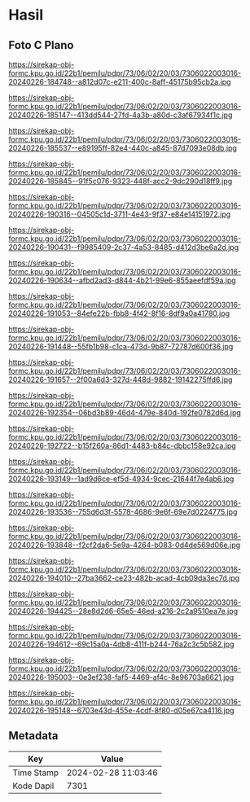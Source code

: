# Hasil

## Foto C Plano

https://sirekap-obj-formc.kpu.go.id/22b1/pemilu/pdpr/73/06/02/20/03/7306022003016-20240226-184748--a812d07c-e211-400c-8aff-45175b95cb2a.jpg

https://sirekap-obj-formc.kpu.go.id/22b1/pemilu/pdpr/73/06/02/20/03/7306022003016-20240226-185147--413dd544-27fd-4a3b-a80d-c3af67934f1c.jpg

https://sirekap-obj-formc.kpu.go.id/22b1/pemilu/pdpr/73/06/02/20/03/7306022003016-20240226-185537--e89195ff-82e4-440c-a845-87d7093e08db.jpg

https://sirekap-obj-formc.kpu.go.id/22b1/pemilu/pdpr/73/06/02/20/03/7306022003016-20240226-185845--91f5c076-9323-448f-acc2-9dc290d18ff9.jpg

https://sirekap-obj-formc.kpu.go.id/22b1/pemilu/pdpr/73/06/02/20/03/7306022003016-20240226-190316--04505c1d-3711-4e43-9f37-e84e14151972.jpg

https://sirekap-obj-formc.kpu.go.id/22b1/pemilu/pdpr/73/06/02/20/03/7306022003016-20240226-190431--f9985409-2c37-4a53-8485-d412d3be6a2d.jpg

https://sirekap-obj-formc.kpu.go.id/22b1/pemilu/pdpr/73/06/02/20/03/7306022003016-20240226-190634--afbd2ad3-d844-4b21-99e6-855aeefdf59a.jpg

https://sirekap-obj-formc.kpu.go.id/22b1/pemilu/pdpr/73/06/02/20/03/7306022003016-20240226-191053--84efe22b-fbb8-4f42-8f16-8df9a0a41780.jpg

https://sirekap-obj-formc.kpu.go.id/22b1/pemilu/pdpr/73/06/02/20/03/7306022003016-20240226-191448--55fb1b98-c1ca-473d-9b87-72787d600f36.jpg

https://sirekap-obj-formc.kpu.go.id/22b1/pemilu/pdpr/73/06/02/20/03/7306022003016-20240226-191657--2f00a6d3-327d-448d-9882-19142275ffd6.jpg

https://sirekap-obj-formc.kpu.go.id/22b1/pemilu/pdpr/73/06/02/20/03/7306022003016-20240226-192354--06bd3b89-46d4-479e-840d-192fe0782d6d.jpg

https://sirekap-obj-formc.kpu.go.id/22b1/pemilu/pdpr/73/06/02/20/03/7306022003016-20240226-192722--b15f260a-86d1-4483-b84c-dbbc158e92ca.jpg

https://sirekap-obj-formc.kpu.go.id/22b1/pemilu/pdpr/73/06/02/20/03/7306022003016-20240226-193149--1ad9d6ce-ef5d-4934-9cec-21644f7e4ab6.jpg

https://sirekap-obj-formc.kpu.go.id/22b1/pemilu/pdpr/73/06/02/20/03/7306022003016-20240226-193536--755d6d3f-5578-4686-9e6f-69e7d0224775.jpg

https://sirekap-obj-formc.kpu.go.id/22b1/pemilu/pdpr/73/06/02/20/03/7306022003016-20240226-193848--f2cf2da6-5e9a-4264-b083-0d4de569d06e.jpg

https://sirekap-obj-formc.kpu.go.id/22b1/pemilu/pdpr/73/06/02/20/03/7306022003016-20240226-194010--27ba3662-ce23-482b-acad-4cb09da3ec7d.jpg

https://sirekap-obj-formc.kpu.go.id/22b1/pemilu/pdpr/73/06/02/20/03/7306022003016-20240226-194425--28e8d2d6-65e5-46ed-a216-2c2a9510ea7e.jpg

https://sirekap-obj-formc.kpu.go.id/22b1/pemilu/pdpr/73/06/02/20/03/7306022003016-20240226-194612--69c15a0a-4db8-411f-b244-76a2c3c5b582.jpg

https://sirekap-obj-formc.kpu.go.id/22b1/pemilu/pdpr/73/06/02/20/03/7306022003016-20240226-195003--0e3ef238-faf5-4469-af4c-8e96703a6621.jpg

https://sirekap-obj-formc.kpu.go.id/22b1/pemilu/pdpr/73/06/02/20/03/7306022003016-20240226-195148--6703e43d-455e-4cdf-8f80-d05e67ca4116.jpg


## Metadata

| Key        | Value               |
| ---------- | ------------------- |
| Time Stamp | 2024-02-28 11:03:46 |
| Kode Dapil | 7301                |



